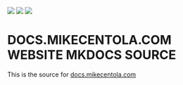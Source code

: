 [![](https://img.shields.io/github/license/mikecentola/mikecentola.github.io.svg)](https://mikecentola.github.io/LICENSE) ![](https://img.shields.io/github/release/mikecentola/mikecentola.github.io.svg) ![](https://img.shields.io/github/tag-date/mikecentola/docs.mikecentola.com.svg)

# **DOCS.MIKECENTOLA.COM WEBSITE MKDOCS SOURCE**

This is the source for [docs.mikecentola.com](https://docs.mikecentola.com)
